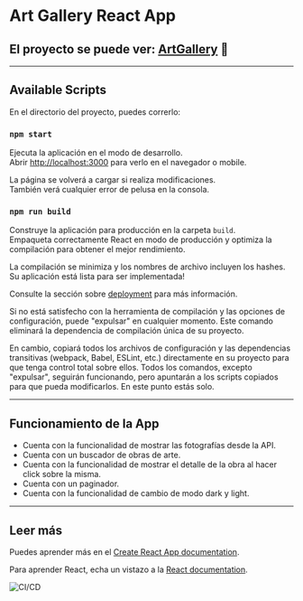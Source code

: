 # Art Gallery React App

## El proyecto se puede ver: [ArtGallery](https://paodesign.github.io/ArtGallery/)  :mag_right:

***

## Available Scripts

En el directorio del proyecto, puedes correrlo:

### `npm start`

Ejecuta la aplicación en el modo de desarrollo.\
Abrir [http://localhost:3000](http://localhost:3000) para verlo en el navegador o mobile.

La página se volverá a cargar si realiza modificaciones.\
También verá cualquier error de pelusa en la consola.

### `npm run build`


Construye la aplicación para producción en la carpeta `build`.\
Empaqueta correctamente React en modo de producción y optimiza la compilación para obtener el mejor rendimiento.

La compilación se minimiza y los nombres de archivo incluyen los hashes.\
Su aplicación está lista para ser implementada!

Consulte la sección sobre [deployment](https://facebook.github.io/create-react-app/docs/deployment) para más información.

Si no está satisfecho con la herramienta de compilación y las opciones de configuración, puede "expulsar" en cualquier momento. Este comando eliminará la dependencia de compilación única de su proyecto.


En cambio, copiará todos los archivos de configuración y las dependencias transitivas (webpack, Babel, ESLint, etc.) directamente en su proyecto para que tenga control total sobre ellos. Todos los comandos, excepto "expulsar", seguirán funcionando, pero apuntarán a los scripts copiados para que pueda modificarlos. En este punto estás solo.

***

## Funcionamiento de la App
<ul>
<li> Cuenta con la funcionalidad de mostrar las fotografías desde la API.</li>
<li> Cuenta con un buscador de obras de arte.</li>
<li>Cuenta con la funcionalidad de mostrar el detalle de la obra al hacer click sobre la misma.</li>
<li>Cuenta con un paginador.</li>
<li>Cuenta con la funcionalidad de cambio de modo dark y light. </li>
</ul>

***

## Leer más

Puedes aprender más en el [Create React App documentation](https://facebook.github.io/create-react-app/docs/getting-started).

Para aprender React, echa un vistazo a la [React documentation](https://reactjs.org/).

![CI/CD](https://github.com/paodesign/ArtGallery/workflows/publish/badge.svg)




